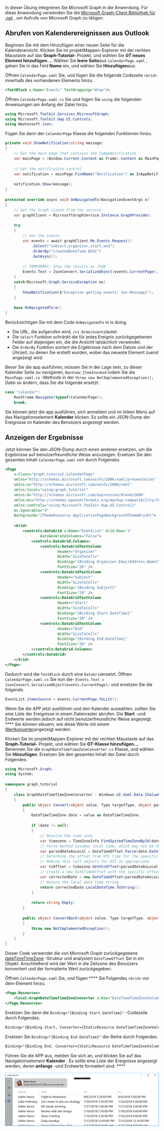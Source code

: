 <!-- markdownlint-disable MD002 MD041 -->

In dieser Übung integrieren Sie Microsoft Graph in die Anwendung. Für diese Anwendung verwenden Sie die [Microsoft Graph-Client Bibliothek für .net](https://github.com/microsoftgraph/msgraph-sdk-dotnet) , um Aufrufe von Microsoft Graph zu tätigen.

## <a name="get-calendar-events-from-outlook"></a>Abrufen von Kalenderereignissen aus Outlook

Beginnen Sie mit dem Hinzufügen einer neuen Seite für die Kalenderansicht. Klicken Sie im projektMappen-Explorer mit der rechten Maustaste auf das **Graph-Tutorial-** Projekt, und wählen Sie **_GT_ neues Element hinzufügen...**. Wählen Sie **leere Seite**aus `CalendarPage.xaml` , geben Sie in das Feld **Name** ein, und wählen Sie **Hinzufügen**aus.

Öffnen `CalendarPage.xaml` Sie, und fügen Sie die folgende Codezeile `<Grid>` innerhalb des vorhandenen Elements hinzu.

```xml
<TextBlock x:Name="Events" TextWrapping="Wrap"/>
```

Öffnen `CalendarPage.xaml.cs` Sie und fügen Sie `using` die folgenden Anweisungen am Anfang der Datei hinzu.

```cs
using Microsoft.Toolkit.Services.MicrosoftGraph;
using Microsoft.Toolkit.Uwp.UI.Controls;
using Newtonsoft.Json;
```

Fügen Sie dann der `CalendarPage` Klasse die folgenden Funktionen hinzu.

```cs
private void ShowNotification(string message)
{
    // Get the main page that contains the InAppNotification
    var mainPage = (Window.Current.Content as Frame).Content as MainPage;

    // Get the notification control
    var notification = mainPage.FindName("Notification") as InAppNotification;

    notification.Show(message);
}

protected override async void OnNavigatedTo(NavigationEventArgs e)
{
    // Get the Graph client from the service
    var graphClient = MicrosoftGraphService.Instance.GraphProvider;

    try
    {
        // Get the events
        var events = await graphClient.Me.Events.Request()
            .Select("subject,organizer,start,end")
            .OrderBy("createdDateTime DESC")
            .GetAsync();

        // TEMPORARY: Show the results as JSON
        Events.Text = JsonConvert.SerializeObject(events.CurrentPage);
    }
    catch(Microsoft.Graph.ServiceException ex)
    {
        ShowNotification($"Exception getting events: {ex.Message}");
    }

    base.OnNavigatedTo(e);
}
```

Berücksichtigen Sie mit dem Code `OnNavigatedTo` in is doing.

- Die URL, die aufgerufen wird, `/v1.0/me/events`lautet.
- Die `Select` Funktion schränkt die für jedes Ereignis zurückgegebenen Felder auf diejenigen ein, die die Ansicht tatsächlich verwendet.
- Die `OrderBy` Funktion sortiert die Ergebnisse nach dem Datum und der Uhrzeit, zu denen Sie erstellt wurden, wobei das neueste Element zuerst angezeigt wird.

Bevor Sie die app ausführen, müssen Sie in der Lage sein, zu dieser Kalender Seite zu navigieren, `NavView_ItemInvoked` indem Sie die `MainPage.xaml.cs` -Methode in der `throw new NotImplementedException();` Datei so ändern, dass Sie die folgende ersetzt:

```cs
case "calendar":
    RootFrame.Navigate(typeof(CalendarPage));
    break;
```

Sie können jetzt die app ausführen, sich anmelden und im linken Menü auf das Navigationselement **Kalender** klicken. Es sollte ein JSON-Dump der Ereignisse im Kalender des Benutzers angezeigt werden.

## <a name="display-the-results"></a>Anzeigen der Ergebnisse

Jetzt können Sie den JSON-Dump durch einen anderen ersetzen, um die Ergebnisse auf benutzerfreundliche Weise anzuzeigen. Ersetzen Sie den gesamten Inhalt `CalendarPage.xaml` von durch Folgendes.

```xml
<Page
    x:Class="graph_tutorial.CalendarPage"
    xmlns="http://schemas.microsoft.com/winfx/2006/xaml/presentation"
    xmlns:x="http://schemas.microsoft.com/winfx/2006/xaml"
    xmlns:local="using:graph_tutorial"
    xmlns:d="http://schemas.microsoft.com/expression/blend/2008"
    xmlns:mc="http://schemas.openxmlformats.org/markup-compatibility/2006"
    xmlns:controls="using:Microsoft.Toolkit.Uwp.UI.Controls"
    mc:Ignorable="d"
    Background="{ThemeResource ApplicationPageBackgroundThemeBrush}">

    <Grid>
        <controls:DataGrid x:Name="EventList" Grid.Row="1"
                AutoGenerateColumns="False">
            <controls:DataGrid.Columns>
                <controls:DataGridTextColumn
                        Header="Organizer"
                        Width="SizeToCells"
                        Binding="{Binding Organizer.EmailAddress.Name}"
                        FontSize="20" />
                <controls:DataGridTextColumn
                        Header="Subject"
                        Width="SizeToCells"
                        Binding="{Binding Subject}"
                        FontSize="20" />
                <controls:DataGridTextColumn
                        Header="Start"
                        Width="SizeToCells"
                        Binding="{Binding Start.DateTime}"
                        FontSize="20" />
                <controls:DataGridTextColumn
                        Header="End"
                        Width="SizeToCells"
                        Binding="{Binding End.DateTime}"
                        FontSize="20" />
            </controls:DataGrid.Columns>
        </controls:DataGrid>
    </Grid>
</Page>
```

Dadurch wird die `TextBlock` durch eine `DataGrid`ersetzt. Öffnen `CalendarPage.xaml.cs` Sie nun die- `Events.Text = JsonConvert.SerializeObject(events.CurrentPage);` und ersetzen Sie die folgende.

```cs
EventList.ItemsSource = events.CurrentPage.ToList();
```

Wenn Sie die APP jetzt ausführen und den Kalender auswählen, sollten Sie eine Liste der Ereignisse in einem Datenraster abrufen. Die **Start** -und Endwerte werden jedoch auf nicht benutzerfreundliche Weise angezeigt. **** Sie können steuern, wie diese Werte mit einem [Wertkonverter](https://docs.microsoft.com/uwp/api/Windows.UI.Xaml.Data.IValueConverter)angezeigt werden.

Klicken Sie im projektMappen-Explorer mit der rechten Maustaste auf das **Graph-Tutorial-** Projekt, und wählen Sie **_GT_-Klasse hinzufügen...**. Benennen Sie die `GraphDateTimeTimeZoneConverter.cs` Klasse, und wählen Sie **Hinzufügen**. Ersetzen Sie den gesamten Inhalt der Datei durch Folgendes.

```cs
using Microsoft.Graph;
using System;

namespace graph_tutorial
{
    class GraphDateTimeTimeZoneConverter : Windows.UI.Xaml.Data.IValueConverter
    {
        public object Convert(object value, Type targetType, object parameter, string language)
        {
            DateTimeTimeZone date = value as DateTimeTimeZone;

            if (date != null)
            {
                // Resolve the time zone
                var timezone = TimeZoneInfo.FindSystemTimeZoneById(date.TimeZone);
                // Parse method assumes local time, which may not be the case
                var parsedDateAsLocal = DateTimeOffset.Parse(date.DateTime);
                // Determine the offset from UTC time for the specific date
                // Making this call adjusts for DST as appropriate
                var tzOffset = timezone.GetUtcOffset(parsedDateAsLocal.DateTime);
                // Create a new DateTimeOffset with the specific offset from UTC
                var correctedDate = new DateTimeOffset(parsedDateAsLocal.DateTime, tzOffset);
                // Return the local date time string
                return correctedDate.LocalDateTime.ToString();
            }

            return string.Empty;
        }

        public object ConvertBack(object value, Type targetType, object parameter, string language)
        {
            throw new NotImplementedException();
        }
    }
}
```

Dieser Code verwendet die von Microsoft Graph zurückgegebene [dateTimeTimeZone](https://developer.microsoft.com/en-us/graph/docs/api-reference/v1.0/resources/datetimetimezone) -Struktur und analysiert `DateTimeOffset` Sie in ein Objekt. Anschließend wird der Wert in die Zeitzone des Benutzers konvertiert und der formatierte Wert zurückgegeben.

Öffnen `CalendarPage.xaml` Sie, und fügen **** Sie Folgendes `<Grid>` vor dem-Element hinzu.

```xml
<Page.Resources>
    <local:GraphDateTimeTimeZoneConverter x:Key="DateTimeTimeZoneValueConverter" />
</Page.Resources>
```

Ersetzen Sie dann die `Binding="{Binding Start.DateTime}"` -Codezeile durch Folgendes.

```xml
Binding="{Binding Start, Converter={StaticResource DateTimeTimeZoneValueConverter}}"
```

Ersetzen Sie `Binding="{Binding End.DateTime}"` die-Reihe durch Folgendes.

```xml
Binding="{Binding End, Converter={StaticResource DateTimeTimeZoneValueConverter}}"
```

Führen Sie die APP aus, melden Sie sich an, und klicken Sie auf das Navigationselement **Kalender** . Es sollte eine Liste der Ereignisse angezeigt werden, deren **anfangs** -und Endwerte formatiert sind. ****

![Screenshot der Ereignistabelle](./images/add-msgraph-01.png)
